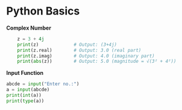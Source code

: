 # Python Basics


**Complex Number**
```python
    z = 3 + 4j
    print(z)             # Output: (3+4j)
    print(z.real)        # Output: 3.0 (real part)
    print(z.imag)        # Output: 4.0 (imaginary part)
    print(abs(z))        # Output: 5.0 (magnitude = √(3² + 4²))
```

**Input Function**
```python
abcde = input("Enter no.:")    
a = input(abcde)      
print(int(a))          
print(type(a))
```       


